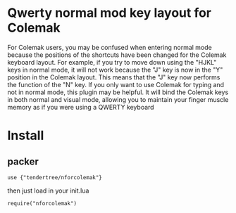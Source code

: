 Qwerty normal mod key layout for Colemak
===========
For Colemak users, you may be confused when entering normal mode because the positions of the shortcuts have been changed for the Colemak keyboard layout. For example, if you try to move down using the "HJKL" keys in normal mode, it will not work because the "J" key is now in the "Y" position in the Colemak layout. This means that the "J" key now performs the function of the "N" key. If you only want to use Colemak for typing and not in normal mode, this plugin may be helpful. It will bind the Colemak keys in both normal and visual mode, allowing you to maintain your finger muscle memory as if you were using a QWERTY keyboard

Install
=======
packer
------
```
use {"tendertree/nforcolemak"}
```
then just load in your init.lua 
```
require("nforcolemak")
```



